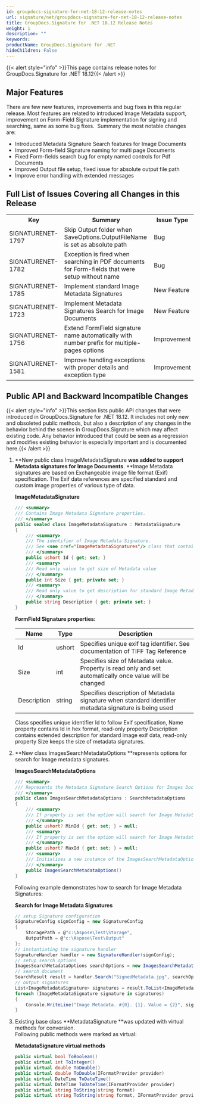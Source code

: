 ```yaml
---
id: groupdocs-signature-for-net-18-12-release-notes
url: signature/net/groupdocs-signature-for-net-18-12-release-notes
title: GroupDocs.Signature for .NET 18.12 Release Notes
weight: 1
description: ""
keywords: 
productName: GroupDocs.Signature for .NET
hideChildren: False
---
```

{{< alert style="info" >}}This page contains release notes for GroupDocs.Signature for .NET 18.12{{< /alert >}}

## Major Features

There are few new features, improvements and bug fixes in this regular release. Most features are related to introduced Image Metadata support, improvement on Form-Field Signature implementation for signing and searching, same as some bug fixes.  Summary the most notable changes are:

*   Introduced Metadata Signature Search features for Image Documents
*   Improved Form-field Signature naming for multi page Documents
*   Fixed Form-fields search bug for empty named controls for Pdf Documents
*   Improved Output file setup, fixed issue for absolute output file path
*   Improve error handling with extended messages

## Full List of Issues Covering all Changes in this Release

<table class="confluenceTable"><colgroup><col><col><col></colgroup><colgroup><col><col><col></colgroup><colgroup><col><col><col></colgroup><colgroup><col><col><col></colgroup><tbody><tr><th class="confluenceTh"><div class="tablesorter-header-inner">Key</div></th><th class="confluenceTh"><div class="tablesorter-header-inner">Summary</div></th><th class="confluenceTh"><div class="tablesorter-header-inner">Issue Type</div></th></tr><tr><td colspan="1" class="confluenceTd">SIGNATURENET-1797</td><td colspan="1" class="confluenceTd">Skip Output folder when SaveOptions.OutputFileName is set as absolute path</td><td colspan="1" class="confluenceTd">Bug</td></tr><tr><td colspan="1" class="confluenceTd">SIGNATURENET-1782</td><td colspan="1" class="confluenceTd">Exception is fired when searching in PDF documents for Form-fields that were setup without name</td><td colspan="1" class="confluenceTd">Bug</td></tr><tr><td colspan="1" class="confluenceTd">SIGNATURENET-1785</td><td colspan="1" class="confluenceTd">Implement standard Image Metadata Signatures</td><td colspan="1" class="confluenceTd">New Feature</td></tr><tr><td colspan="1" class="confluenceTd">SIGNATURENET-1723</td><td colspan="1" class="confluenceTd">Implement Metadata Signatures Search for Image Documents</td><td colspan="1" class="confluenceTd">New Feature</td></tr><tr><td class="confluenceTd">SIGNATURENET-1756</td><td class="confluenceTd">Extend FormField signature name automatically with number prefix for multiple-pages options</td><td class="confluenceTd">Improvement</td></tr><tr><td class="confluenceTd">SIGNATURENET-1581</td><td class="confluenceTd">Improve handling exceptions with proper details and exception type</td><td class="confluenceTd">Improvement</td></tr></tbody></table>

## Public API and Backward Incompatible Changes

{{< alert style="info" >}}This section lists public API changes that were introduced in GroupDocs.Signature for .NET 18.12. It includes not only new and obsoleted public methods, but also a description of any changes in the behavior behind the scenes in GroupDocs.Signature which may affect existing code. Any behavior introduced that could be seen as a regression and modifies existing behavior is especially important and is documented here.{{< /alert >}}

1.  **New public class ImageMetadataSignature **was added to support Metadata signatures for Image Documents**. **Image Metadata signatures are based on Exchangeable image file format (Exif) specification. The Exif data references are specified standard and custom image properties of various type of data.
    
    **ImageMetadataSignature**
    
    ```csharp
    /// <summary>
    /// Contains Image Metadata Signature properties.
    /// </summary>
    public sealed class ImageMetadataSignature : MetadataSignature
    {
    	/// <summary>
    	/// The identifier of Image Metadata Signature.
    	/// See <see cref="ImageMetadataSignatures"/> class that contains standard Signature with predefined Id value.
    	/// </summary>
    	public ushort Id { get; set; }
    	/// <summary>
    	/// Read only value to get size of Metadata value
    	/// </summary>
    	public int Size { get; private set; }
    	/// <summary>
    	/// Read only value to get description for standard Image Metadata signature
    	/// </summary>
    	public string Description { get; private set; }
    }
    ```
    
    **FormField Signature properties:**
    
    | Name | Type | Description |
    | --- | --- | --- |
    | Id | ushort | Specifies unique exif tag identifier. See documentation of TIFF Tag Reference |
    | Size | int | Specifies size of Metadata value. Property is read only and set automatically once value will be changed |
    | Description | string | Specifies description of Metadata signature when standard identifier metadata signature is being used |
    
    Class specifies unique identifier Id to follow Exif specification, Name property contains Id in hex format, read-only property Description contains extended description for standard image exif data, read-only property Size keeps the size of metadata signatures.
    
2.  **New class ImagesSearchMetadataOptions **represents options for search for Image metadata signatures.
    
    **ImagesSearchMetadataOptions**
    
    ```csharp
    /// <summary>
    /// Represents the Metadata Signature Search Options for Images Documents.
    /// </summary>
    public class ImagesSearchMetadataOptions : SearchMetadataOptions
    {
        /// <summary>
        /// If property is set the option will search for Image Metadata with Id more or equals this Min Id value.
        /// </summary>
        public ushort? MinId { get; set; } = null;
        /// <summary>
        /// If property is set the option will search for Image Metadata with Id less than or equals this Max value.
        /// </summary>
        public ushort? MaxId { get; set; } = null;
        /// <summary>
        /// Initializes a new instance of the ImagesSearchMetadataOptions class with default values.
        /// </summary>
        public ImagesSearchMetadataOptions()
    }
    ```
    
    Following example demonstrates how to search for Image Metadata Signatures:
    
    **Search for Image Metadata Signatures**
    
    ```csharp
    // setup Signature configuration
    SignatureConfig signConfig = new SignatureConfig
    {
        StoragePath = @"c:\Aspose\Test\Storage",
        OutputPath = @"c:\Aspose\Test\Output"
    };
    // instantiating the signature handler
    SignatureHandler handler = new SignatureHandler(signConfig);
    // setup search options
    ImagesSearchMetadataOptions searchOptions = new ImagesSearchMetadataOptions();
    // search document
    SearchResult result = handler.Search("SignedMetadata.jpg", searchOptions);
    // output signatures
    List<ImageMetadataSignature> signatures = result.ToList<ImageMetadataSignature>();
    foreach (ImageMetadataSignature signature in signatures)
    {
        Console.WriteLine("Image Metadata. #{0}. {1}. Value = {2}", signature.Name, signature.Description, signature.ToString());
    }
    ```
    
3.  Existing base class **MetadataSignature **was updated with virtual methods for conversion.  
    Following public methods were marked as virtual:
    
    **MetadataSignature virtual methods**
    
    ```csharp
    public virtual bool ToBoolean()
    public virtual int ToInteger()
    public virtual double ToDouble()
    public virtual double ToDouble(IFormatProvider provider)
    public virtual DateTime ToDateTime()
    public virtual DateTime ToDateTime(IFormatProvider provider)
    public virtual string ToString(string format) 
    public virtual string ToString(string format, IFormatProvider provider)
    ```
